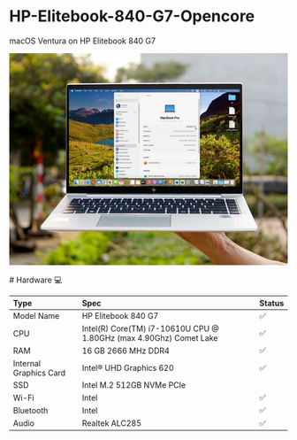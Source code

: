 # HP-Elitebook-840-G7-Opencore
macOS Ventura on HP Elitebook 840 G7
<p align="center">
  <img src="https://github.com/Doyle37/HP-Elitebook-840-G7-Opencore/blob/main/my_hpmac.jpg">
</p>
# Hardware  💻

Type | Spec | Status
:---------|:---------|:----------
Model Name      | HP Elitebook 840 G7 | ✅
CPU              | Intel(R) Core(TM) i7-10610U CPU @ 1.80GHz (max 4.90Ghz) Comet Lake | ✅
RAM           | 16 GB 2666 MHz DDR4 | ✅
Internal Graphics Card | Intel® UHD Graphics 620 | ✅
SSD             | Intel M.2 512GB NVMe PCIe
Wi-Fi             | Intel | ✅
Bluetooth           | Intel | ✅
Audio       | Realtek ALC285 | ✅
